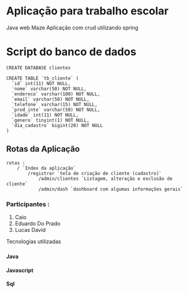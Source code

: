 # Aplicação para trabalho escolar 
Java web
Maze
Aplicação com crud utilizando spring

# Script do banco de dados 
```
CREATE DATABASE clientes
```
```
CREATE TABLE `tb_cliente` (
  `id` int(11) NOT NULL,
  `nome` varchar(50) NOT NULL,
  `endereco` varchar(100) NOT NULL,
  `email` varchar(50) NOT NULL,
  `telefone` varchar(15) NOT NULL,
  `prod_inte` varchar(50) NOT NULL,
  `idade` int(11) NOT NULL,
  `genero` tinyint(1) NOT NULL,
  `dia_cadastro` bigint(20) NOT NULL
)
```
## Rotas da Aplicação
```
rotas :
	/ `Index da aplicação`
		/registrar `tela de criação de cliente (cadastro)`
			/admin/clientes `Listagem, alteração e exclusão de cliente`
			/admin/dash `dashboard com algumas informações gerais`
```



### Participantes : 
1. Caio
1. Eduardo Do Prado
1. Lucas David

Tecnologias utilizadas
###
#### Java
#### Javascript
#### Sql


